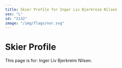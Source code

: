 ```yaml
---
title: Skier Profile for Inger Liv Bjerkreim Nilsen
sex: "L"
id: "2132"
image: "/img/flags/nor.svg" 
---
```


# Skier Profile

This page is for: Inger Liv Bjerkreim Nilsen.
    